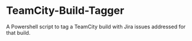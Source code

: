 # TeamCity-Build-Tagger
A Powershell script to tag a TeamCity build with Jira issues addressed for that build.
